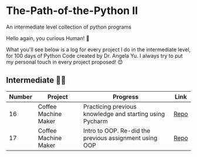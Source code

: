 # The-Path-of-the-Python II
An intermediate level collection of python programs

Hello again, you curious Human! 👋

What you'll see below is a log for every project I do in the intermediate level, for 100 days of Python Code created by Dr. Angela Yu. I always try to put my personal touch in every project proposed! 😊 

## Intermediate 🐍🐍
| Number | Project                   | Progress                                                                                                              | Link                                                                                                                                                               |
|-----|---------------------------|-----------------------------------------------------------------------------------------------------------------------|--------------------------------------------------------------------------------------------------------------------------------------------------------------------|
| 16   | Coffee Machine Maker  | Practicing previous knowledge and starting using Pycharm                                                                      | [Repo](https://github.com/JuliPolanco/Python-Intermediate/blob/1d7b8dc829b7fa6ee66addfdd72cf3de22e0ee90/Project-16-Coffee-Machine-Project/main.py)          
| 17   | Coffee Machine Maker  | Intro to OOP. Re-did the previous assignment using OOP                                                                  | [Repo](https://github.com/JuliPolanco/Python-Intermediate/blob/93eaec2c7ebdfba46adf252719298937e91768c7/Project-17-Coffee-Machine-Maker-With-OOP/main.py)          
